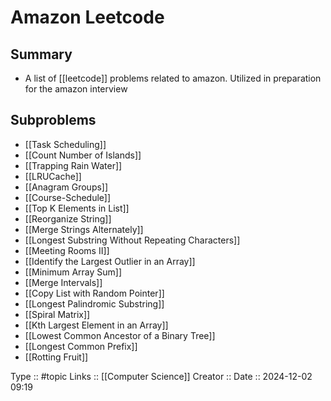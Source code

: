 # Amazon Leetcode

## Summary

- A list of [[leetcode]] problems related to amazon. Utilized in preparation for the amazon interview
## Subproblems

- [[Task Scheduling]]
- [[Count Number of Islands]]
- [[Trapping Rain Water]]
- [[LRUCache]]
- [[Anagram Groups]]
- [[Course-Schedule]]
- [[Top K Elements in List]]
- [[Reorganize String]]
- [[Merge Strings Alternately]]
- [[Longest Substring Without Repeating Characters]]
- [[Meeting Rooms II]]
- [[Identify the Largest Outlier in an Array]]
- [[Minimum Array Sum]]
- [[Merge Intervals]]
- [[Copy List with Random Pointer]]
- [[Longest Palindromic Substring]]
- [[Spiral Matrix]]
- [[Kth Largest Element in an Array]]
- [[Lowest Common Ancestor of a Binary Tree]]
- [[Longest Common Prefix]]
- [[Rotting Fruit]]



Type :: #topic
Links :: [[Computer Science]]
Creator ::
Date ::  2024-12-02 09:19